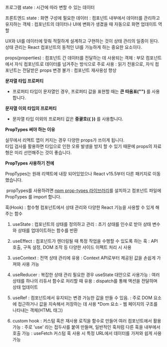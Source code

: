 프로그램 state
: 시간에 따라 변할 수 있는 데이터

프론트엔드 state
: 화면 구성에 필요한 데이터
: 컴포넌트 내부에서 데이터를 관리하고 유지하는 객체
: 컴포넌트의 데이터나 UI에 변화가 생겼을 때 자동으로 화면 업데이트 역할

UX와 UI를 데이터에 맞춰 적절하게 설계하고 구현하는 것이 상태 관리의 일종이 된다.
상태 관리는 React 컴포넌트의 동적인 UI를 가능하게 하는 중요한 요소이다.

props(properties) 
: 컴포넌트 간 데이터를 전달하는 데 사용되는 객체
: 부모 컴포넌트에서 자식 컴포넌트로 데이터를 넘겨주는 방식으로 주로 사용
: 읽기 전용으로, 자식 컴포넌트는 전달받은 props 변경 불가
: 컴포넌트 재사용성 향상

**문자열 타입 프로퍼티** 
- 프로퍼티 타입이 문자열인 경우, 프로퍼티 값을 표현할 때는 **큰 따옴표("")** 를 사용합니다. 

**문자열 이외 타입의 프로퍼티** 
- 문자열 타입 이외의 프로퍼티 값은 **중괄호({ })** 를 사용합니다. 

**PropTypes  써야 하는 이유**  

실무에서 리액트 앱이 커지는 경우 다양한 props가 쓰이게 됩니다.   
 타입 검사를 활용하면 타입으로 인한 오류 발생을 방지 할 수 있기 때문에 props의 자료형은 미리 선언해주는 것이 좋습니다. 

**PropTypes 사용하기 전에**

PropTypes는 원래 리액트에 내장 되어있었으나 React v15.5부터 다른 패키지로 이동했습니다.

 propTypes를 사용하려면 [npm prop-types 라이브러리](https://www.npmjs.com/package/prop-types)를 설치하고 컴포넌트 파일에 PropTypes 를 import 합니다. 


훅(Hook)
: 함수형 컴포넌트에서 상태 관리와 다양한 React 기능을 사용할 수 있게 해주는 함수

1. useState
   : 컴포넌트의 상태를 정의하고 관리
   : 초기 상태를 인수로 받아 상태 변수와 상태를 업데이트하는 함수를 반환

2. useEffect
   : 컴포넌트가 렌더링될 때 특정 작업을 수행할 수 있도록 하는 훅
   : API 호출, 구독 설정, DOM 조작 등 다양한 사이드 이펙트 처리 시 사용

3. useContext
   : 전역 상태 관리에 유용
   : Context API로부터 제공된 값을 손쉽게 가져와 사용 가능

4. useReducer
   : 복잡한 상태 관리 필요한 경우 useState 대안으로 사용가능
   : 여러 상태를 하나의 리듀서 함수로 처리할 때 유용
   : dispatch를 통해 액션을 전달하며 상태 업데이트

5. useRef
   : 컴포넌트에서 유지되는 변경 가능한 값을 만들 수 있음.
   : 주로 DOM 요소에 접근하거나 값을 지속해서 저장하는 데 사용
   *Dom 요소 - 웹 페이지의 구조를 나타내는 객체(HTML 태그)

6. custom hook
   : 커스텀 혹은 재사용 로직을 함수로 만들어 여러 컴포넌트에서 활용 가능
   : 주로 'use' 라는 접두사를 붙여 만들며, 일반적인 훅처럼 다른 훅을 내부에서 호출 가능
   : useFetch 커스텀 훅 사용 시 특정 URL에서 데이터를 가져와 쉽게 사용 가능
   

